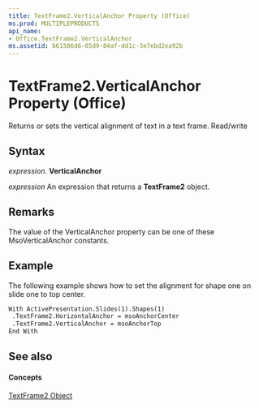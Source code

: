 ```yaml
---
title: TextFrame2.VerticalAnchor Property (Office)
ms.prod: MULTIPLEPRODUCTS
api_name:
- Office.TextFrame2.VerticalAnchor
ms.assetid: b61506d6-05d9-84af-dd1c-3e7ebd2ea92b
---
```



# TextFrame2.VerticalAnchor Property (Office)

Returns or sets the vertical alignment of text in a text frame. Read/write


## Syntax

 _expression_. **VerticalAnchor**

 _expression_ An expression that returns a **TextFrame2** object.


## Remarks

The value of the VerticalAnchor property can be one of these MsoVerticalAnchor constants.


## Example

The following example shows how to set the alignment for shape one on slide one to top center.


```vb
With ActivePresentation.Slides(1).Shapes(1) 
 .TextFrame2.HorizontalAnchor = msoAnchorCenter 
 .TextFrame2.VerticalAnchor = msoAnchorTop 
End With
```


## See also


#### Concepts


[TextFrame2 Object](textframe2-object-office.md)

